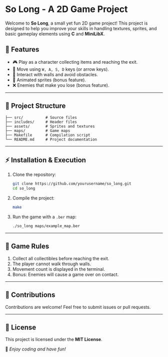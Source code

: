 # So Long - A 2D Game Project

Welcome to **So Long**, a small yet fun 2D game project! This project is designed to help you improve your skills in handling textures, sprites, and basic gameplay elements using **C** and **MiniLibX**.

## 📌 Features
- 🎮 Play as a character collecting items and reaching the exit.
- 🔺 Move using `W, A, S, D` keys (or arrow keys).
- 🏰 Interact with walls and avoid obstacles.
- 🔄 Animated sprites (bonus feature).
- ❌ Enemies that make you lose (bonus feature).

---
## 📂 Project Structure
```plaintext
├── src/          # Source files
├── includes/     # Header files
├── assets/       # Sprites and textures
├── maps/         # Game maps
├── Makefile      # Compilation script
└── README.md     # Project documentation
```
---
## ⚡ Installation & Execution
1. Clone the repository:
   ```sh
   git clone https://github.com/yourusername/so_long.git
   cd so_long
   ```
2. Compile the project:
   ```sh
   make
   ```
3. Run the game with a `.ber` map:
   ```sh
   ./so_long maps/example_map.ber
   ```

---
## 📜 Game Rules
1. Collect all collectibles before reaching the exit.
2. The player cannot walk through walls.
3. Movement count is displayed in the terminal.
4. Bonus: Enemies will cause a game over on contact.

---
## 📢 Contributions
Contributions are welcome! Feel free to submit issues or pull requests.

---
## 📄 License
This project is licensed under the **MIT License**.

🚀 *Enjoy coding and have fun!*


